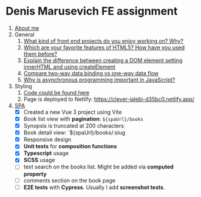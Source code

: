 # Denis Marusevich FE assignment

1. [About me](answers/1_AboutMe/index.md)
2. General
   1. [What kind of front end projects do you enjoy working on? Why?](./answers/2_General/2.1_PreferedTypeOfProjects.md)
   2. [Which are your favorite features of HTML5? How have you used them before?](./answers/2_General/2.2_FavouriteHtml5Feature.md)
   3. [Explain the difference between creating a DOM element setting innerHTML and using createElement](./answers/2_General/2.3_InnerHtml_vs_CreateElement.md)
   4. [Compare two-way data binding vs one-way data flow](./answers/2_General/2.4_OneWay_vs_TwoWayDataBinding.md)
   5. [Why is asynchronous programming important in JavaScript?](./answers/2_General/2.5_AsyncProgrammingInJS.md)
3. Styling
   1. [Code could be found here](./answers/3_Styling)
   2. Page is deployed to Netlify: https://clever-jalebi-d35bc0.netlify.app/
4. [SPA](./answers/4_SPA/client/README.md)
   - [X] Created a new Vue 3 project using Vite
   - [X] Book list view with **pagination**: `${spaUrl}/books`
   - [X] Synopsis is truncated at 200 characters
   - [X] Book detail view: `${spaUrl}/books/:slug
   - [X] Responsive design
   - [X] **Unit tests** for **composition functions**
   - [X] **Typescript** usage
   - [X] **SCSS** usage
   - [ ] text search on the books list. Might be added via **computed property**
   - [ ] comments section on the book page
   - [ ] **E2E tests** with **Cypress**. Usually I add **screenshot tests**.
